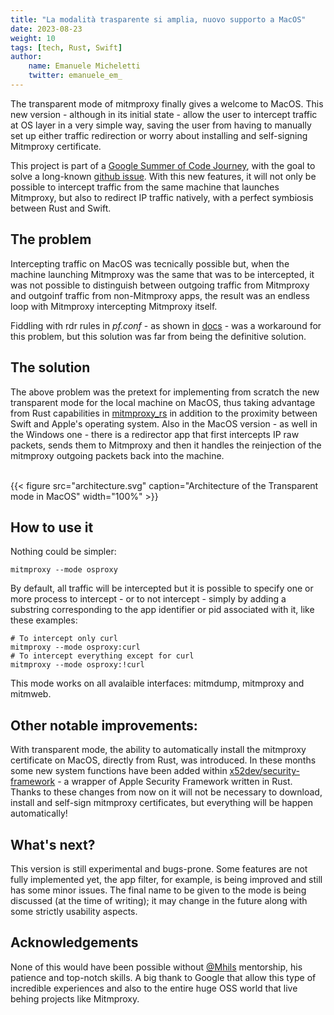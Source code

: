 ```yaml
---
title: "La modalità trasparente si amplia, nuovo supporto a MacOS"
date: 2023-08-23
weight: 10
tags: [tech, Rust, Swift]
author:
    name: Emanuele Micheletti
    twitter: emanuele_em_
---
```


<!-- intro -->
The transparent mode of mitmproxy finally gives a welcome to MacOS. This new version - although in its initial state - allow the user to intercept traffic at OS layer in a very simple way, saving the user from having to manually set up either traffic redirection or worry about installing and self-signing Mitmproxy certificate.

This project is part of a [Google Summer of Code Journey](https://github.com/mitmproxy/mitmproxy/issues/5850), with the goal to solve a long-known [github issue](https://github.com/mitmproxy/mitmproxy/issues/1261). 
With this new features, it will not only be possible to intercept traffic from the same machine that launches Mitmproxy, but also to redirect IP traffic natively, with a perfect symbiosis between Rust and Swift.

## The problem

Intercepting traffic on MacOS was tecnically possible but, when the machine launching Mitmproxy was the same that was to be intercepted, it was not possible to distinguish between outgoing traffic from Mitmproxy and outgoinf traffic from non-Mitmproxy apps, the result was an endless loop with Mitmproxy intercepting Mitmproxy itself.

Fiddling with rdr rules in _pf.conf_ - as shown in [docs](https://docs.mitmproxy.org/stable/howto-transparent/#work-around-to-redirect-traffic-originating-from-the-machine-itself-1) - was a workaround for this problem, but this solution was far from being the definitive solution.

## The solution

The above problem was the pretext for implementing from scratch the new transparent mode for the local machine on MacOS, thus taking advantage from Rust capabilities in [mitmproxy_rs](https://github.com/mitmproxy/mitmproxy_rs) in addition to the proximity between Swift and Apple's operating system.
Also in the MacOS version - as well in the Windows one - there is a redirector app that first intercepts IP raw packets, sends them to Mitmproxy and then it handles the reinjection of the mitmproxy outgoing packets back into the machine.

<br>
{{<
figure src="architecture.svg"
caption="Architecture of the Transparent mode in MacOS"
width="100%"
>}}
<br>

## How to use it

Nothing could be simpler:

```shell
mitmproxy --mode osproxy
```
By default, all traffic will be intercepted but it is possible to specify one or more process to intercept - or to not intercept - simply by adding a substring corresponding to the app identifier or pid associated with it, like these examples:
```shell
# To intercept only curl
mitmproxy --mode osproxy:curl
# To intercept everything except for curl
mitmproxy --mode osproxy:!curl
```
This mode works on all avalaible interfaces: mitmdump, mitmproxy and mitmweb.

## Other notable improvements:

With transparent mode, the ability to automatically install the mitmproxy certificate on MacOS, directly from Rust, was introduced. In these months some new system functions have been added within [x52dev/security-framework](https://github.com/x52dev/security-framework) - a wrapper of Apple Security Framework written in Rust. Thanks to these changes from now on it will not be necessary to download, install and  self-sign mitmproxy certificates, but everything will be happen automatically!

## What's next?

This version is still experimental and bugs-prone. Some features are not fully implemented yet, the app filter, for example, is being improved and still has some minor issues.
The final name to be given to the mode is being discussed (at the time of writing); it may change in the future along with some strictly usability aspects.

## Acknowledgements

None of this would have been possible without [@Mhils](https://github.com/mhils) mentorship, his patience and top-notch skills. A big thank to Google that allow this type of incredible experiences and also to the entire huge OSS world that live behing projects like Mitmproxy.
